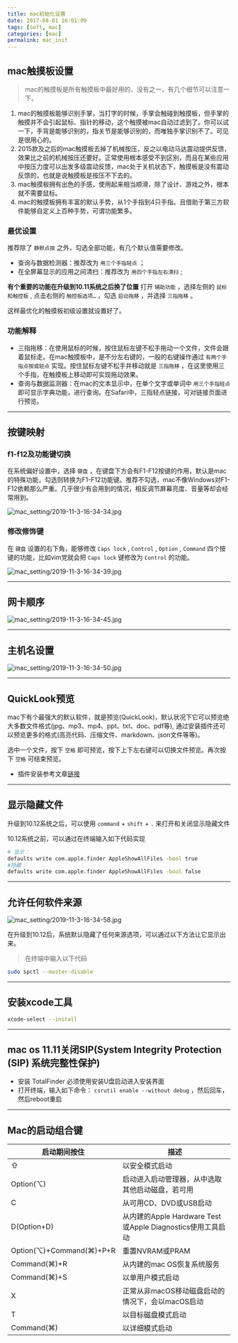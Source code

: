 ```yaml
---
title: mac初始化设置
date: 2017-08-01 16:01:09
tags: [Soft, mac]
categories: [mac]
permalink: mac_init
---
```


## mac触摸板设置

> mac的触摸板是所有触摸板中最好用的，没有之一，有几个细节可以注意一下。

1. mac的触摸板能够识别手掌，当打字的时候，手掌会触碰到触摸板，但手掌的触摸并不会引起鼠标、指针的移动，这个触摸被mac自动过滤到了。你可以试一下，手背是能够识别的，指关节是能够识别的，而唯独手掌识别不了。可见是很用心的。
2. 2015款及之后的mac触摸板去掉了机械按压，反之以电动马达震动提供反馈，效果比之前的机械按压还要好。正常使用根本感受不到区别，而且在某些应用中按压力度可以出发多级震动反馈，mac处于关机状态下，触摸板是没有震动反馈的，也就是说触摸板是按压不下去的。
3. mac触摸板拥有出色的手感，使用起来相当顺滑，除了设计、游戏之外，根本就不需要鼠标。
4. mac的触摸板拥有丰富的默认手势，从1个手指到4只手指。且借助于第三方软件能够自定义上百种手势，可谓功能繁多。

### 最优设置

推荐除了 `静默点按` 之外，勾选全部功能，有几个默认值需要修改。

* 查询与数据检测器：推荐改为 `用三个手指轻点` ；
* 在全屏幕显示的应用之间清扫：推荐改为 `用四个手指左右清扫` ;

**有个重要的功能在升级到10.11系统之后换了位置**
打开 `辅助功能` ，选择左侧的 `鼠标和触控板` , 点击右侧的 `触控板选项…` ，勾选 `启动拖移` ，并选择 `三指拖移` 。

这样最优化的触摸板初级设置就设置好了。

### 功能解释

* 三指拖移：在使用鼠标的时候，按住鼠标左键不松手拖动一个文件，文件会跟着鼠标走。在mac触摸板中，是不分左右键的，一般的右键操作通过 `有两个手指点按或轻点` 实现。按住鼠标左键不松手并移动就是 `三指拖移` ，在这里使用三个手指，在触摸板上移动即可实现拖动效果。
* 查询与数据监测器：在mac的文本显示中，在单个文字或单词中 `用三个手指轻点` 即可显示字典功能，进行查询。在Safari中，三指轻点链接，可对链接页面进行预览。

---

## 按键映射

### f1-f12及功能键切换
在系统偏好设置中，选择 `键盘` ，在键盘下方会有F1-F12按键的作用，默认是mac的特殊功能，勾选则转换为F1-F12功能键。推荐不勾选，mac不像Windows对F1-F12依赖那么严重。几乎很少有会用到的情况，相反调节屏幕亮度、音量等却会经常用到。

![mac_setting/2019-11-3-16-34-34.jpg](http://img.geekerhua.com/blog/mac_setting/2019-11-3-16-34-34.jpg)

### 修改修饰键

在 `键盘` 设置的右下角，能够修改 `Caps lock` , `Control` , `Option` , `Command` 四个按键的功能，比如vim党就会把 `Caps lock` 键修改为 `Control` 的功能。

![mac_setting/2019-11-3-16-34-39.jpg](http://img.geekerhua.com/blog/mac_setting/2019-11-3-16-34-39.jpg)

---

## 网卡顺序

![mac_setting/2019-11-3-16-34-45.jpg](http://img.geekerhua.com/blog/mac_setting/2019-11-3-16-34-45.jpg)

---

## 主机名设置

![mac_setting/2019-11-3-16-34-50.jpg](http://img.geekerhua.com/blog/mac_setting/2019-11-3-16-34-50.jpg)

---

## QuickLook预览

mac下有个最强大的默认软件，就是预览(QuickLook)，默认状况下它可以预览绝大多数文件格式(jpg、mp3、mp4、ppt、txt、doc、pdf等), 通过安装插件还可以预览更多的格式(高亮代码、压缩文件、markdown、json文件等等)。

选中一个文件，按下 `空格` 即可预览，按下上下左右键可以切换文件预览。再次按下 `空格` 可结束预览。

* 插件安装参考文章[链接](http://sspai.com/31927)

---

## 显示隐藏文件

升级到10.12系统之后，可以使用 `command` + `shift` + `.` 来打开和关闭显示隐藏文件

10.12系统之前，可以通过在终端输入如下代码实现

``` bash
# 显示：
defaults write com.apple.finder AppleShowAllFiles -bool true
#隐藏：
defaults write com.apple.finder AppleShowAllFiles -bool false
```

---

## 允许任何软件来源

![mac_setting/2019-11-3-16-34-58.jpg](http://img.geekerhua.com/blog/mac_setting/2019-11-3-16-34-58.jpg)

在升级到10.12后，系统默认隐藏了任何来源选项，可以通过以下方法让它显示出来。

> 在终端中输入以下代码

``` bash
sudo spctl --master-disable
```

---

## 安装xcode工具

``` bash
xcode-select --install
```

---

## mac os 11.11关闭SIP(System Integrity Protection (SIP) 系统完整性保护)

* 安装 TotalFinder 必须使用安装U盘启动进入安装界面
* 打开终端，输入如下命令： `csrutil enable --without debug` ，然后回车，然后reboot重启

---

## Mac的启动组合键

| 启动期间按住               | 描述                                                   |
|--------------------------|--------------------------------------------------------|
| ⇧                        | 以安全模式启动                                           |
| Option(⌥)                | 启动进入启动管理器，从中选取其他启动磁盘，若可用                |
| C                        | 从可用CD、DVD或USB启动                                    |
| D(Option+D)              | 从内建的Apple Hardware Test或Apple Diagnostics使用工具启动 |
| Option(⌥)+Command(⌘)+P+R | 重置NVRAM或PRAM                                         |
| Command(⌘)+R             | 从内建的mac OS恢复系统服务                                |
| Command(⌘)+S             | 以单用户模式启动                                         |
| X                        | 正常从非macOS移动磁盘启动的情况下，会以macOS启动              |
| T                        | 以目标磁盘模式启动                                        |
| Command(⌘)               | 以详细模式启动                                           |

